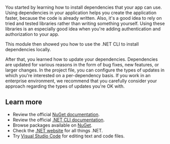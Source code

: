 You started by learning how to install dependencies that your app can use. Using dependencies in your application helps you create the application faster, because the code is already written. Also, it's a good idea to rely on tried and tested libraries rather than writing something yourself. Using these libraries is an especially good idea when you're adding authentication and authorization to your app.

This module then showed you how to use the .NET CLI to install dependencies locally.

After that, you learned how to update your dependencies. Dependencies are updated for various reasons in the form of bug fixes, new features, or larger changes. In the project file, you can configure the types of updates in which you're interested on a per-dependency basis. If you work in an enterprise environment, we recommend that you carefully consider your approach regarding the types of updates you're OK with.

## Learn more

- Review the official [NuGet documentation](/nuget/).
- Review the official [.NET CLI documentation](/dotnet/core/tools/).
- Browse packages available on [NuGet](https://www.nuget.org).
- Check the [.NET website](https://dotnet.microsoft.com/) for all things .NET.
- Try [Visual Studio Code](https://code.visualstudio.com) for editing text and code files.
